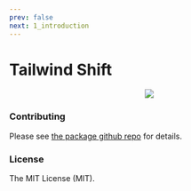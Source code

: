 ```yaml
---
prev: false
next: 1_introduction
---
```


# Tailwind Shift

<p align="center"> 
  <img src="https://i.imgur.com/Ldx09d8.png">
</p>


### Contributing

Please see [the package github repo](https://github.com/awssat/tailwind-shift) for details.

### License

The MIT License (MIT).